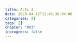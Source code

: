 ```yaml
---
title: Acts 3
date: 2020-04-12T12:46:38-04:00
categories: []
tags: []
chapter: "003"
inprogress: false
---
```


